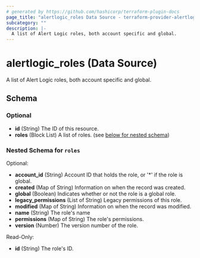 ```yaml
---
# generated by https://github.com/hashicorp/terraform-plugin-docs
page_title: "alertlogic_roles Data Source - terraform-provider-alertlogic"
subcategory: ""
description: |-
  A list of Alert Logic roles, both account specific and global.
---
```


# alertlogic_roles (Data Source)

A list of Alert Logic roles, both account specific and global.



<!-- schema generated by tfplugindocs -->
## Schema

### Optional

- **id** (String) The ID of this resource.
- **roles** (Block List) A list of roles. (see [below for nested schema](#nestedblock--roles))

<a id="nestedblock--roles"></a>
### Nested Schema for `roles`

Optional:

- **account_id** (String) Account ID that holds the role, or '*' if the role is global.
- **created** (Map of String) Information on when the record was created.
- **global** (Boolean) Indicates whether or not the role is a global role.
- **legacy_permissions** (List of String) Legacy permissions of this role.
- **modified** (Map of String) Information on when the record was modified.
- **name** (String) The role's name
- **permissions** (Map of String) The role's permissions.
- **version** (Number) The version number of the role.

Read-Only:

- **id** (String) The role's ID.


